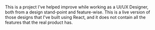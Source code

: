 This is a project I've helped improve while working as a UI/UX Designer, both from a design stand-point and feature-wise.
This is a live version of those designs that I've built using React, and it does not contain all the features that the real product has.
